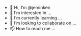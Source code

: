 - 👋 Hi, I’m @jeminken
- 👀 I’m interested in ...
- 🌱 I’m currently learning ...
- 💞️ I’m looking to collaborate on ...
- 📫 How to reach me ...

<!---
jeminken/jeminken is a ✨ special ✨ repository because its `README.md` (this file) appears on your GitHub profile.
You can click the Preview link to take a look at your changes.
--->

